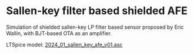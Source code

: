 Sallen-key filter based shielded AFE
====================================

Simulation of shielded sallen-key LP filter based sensor proposed by Eric Wallin, with BJT-based OTA as an amplifier.

LTSpice model: [2024_01_sallen_key_afe_v01.asc](2024_01_sallen_key_afe_v01.asc)

